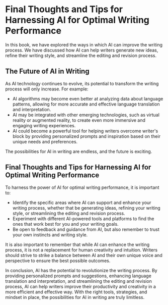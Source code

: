 Final Thoughts and Tips for Harnessing AI for Optimal Writing Performance
================================================================================================

In this book, we have explored the ways in which AI can improve the writing process. We have discussed how AI can help writers generate new ideas, refine their writing style, and streamline the editing and revision process.

The Future of AI in Writing
---------------------------

As AI technology continues to evolve, its potential to transform the writing process will only increase. For example:

* AI algorithms may become even better at analyzing data about language patterns, allowing for more accurate and effective language translation and interpretation.
* AI may be integrated with other emerging technologies, such as virtual reality or augmented reality, to create even more immersive and engaging writing experiences.
* AI could become a powerful tool for helping writers overcome writer's block by providing personalized prompts and inspiration based on their unique needs and preferences.

The possibilities for AI in writing are endless, and the future is exciting.

Final Thoughts and Tips for Harnessing AI for Optimal Writing Performance
-------------------------------------------------------------------------

To harness the power of AI for optimal writing performance, it is important to:

* Identify the specific areas where AI can support and enhance your writing process, whether that be generating ideas, refining your writing style, or streamlining the editing and revision process.
* Experiment with different AI-powered tools and platforms to find the ones that work best for you and your writing goals.
* Be open to feedback and guidance from AI, but also remember to trust your own instincts and writing style.

It is also important to remember that while AI can enhance the writing process, it is not a replacement for human creativity and intuition. Writers should strive to strike a balance between AI and their own unique voice and perspective to ensure the best possible outcomes.

In conclusion, AI has the potential to revolutionize the writing process. By providing personalized prompts and suggestions, enhancing language translation and interpretation, and streamlining the editing and revision process, AI can help writers improve their productivity and creativity in a more efficient and effective way. With the right tools, strategies, and mindset in place, the possibilities for AI in writing are truly limitless.
